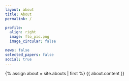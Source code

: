 ```yaml
---
layout: about
title: About
permalink: /

profile:
  align: right
  image: flo_pic.png
  image_circular: false

news: false
selected_papers: false
social: true
---
```

{% assign about = site.abouts | first %}
{{ about.content }}